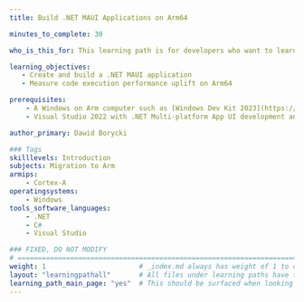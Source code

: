 ```yaml
---
title: Build .NET MAUI Applications on Arm64

minutes_to_complete: 30

who_is_this_for: This learning path is for developers who want to learn how to create cross-platform applications with .NET MAUI and leverage performance improvements on Arm64.

learning_objectives:
   - Create and build a .NET MAUI application
   - Measure code execution performance uplift on Arm64   

prerequisites:
    - A Windows on Arm computer such as [Windows Dev Kit 2023](https://learn.microsoft.com/en-us/windows/arm/dev-kit), Lenovo Thinkpad X13s running Windows 11 or Windows on Arm [virtual machine](/learning-paths/cross-platform/woa_azure/).
    - Visual Studio 2022 with .NET Multi-platform App UI development and Universal Windows Platform development installed.

author_primary: Dawid Borycki

### Tags
skilllevels: Introduction
subjects: Migration to Arm
armips:
    - Cortex-A
operatingsystems:
    - Windows
tools_software_languages:
    - .NET    
    - C#
    - Visual Studio

### FIXED, DO NOT MODIFY
# ================================================================================
weight: 1                       # _index.md always has weight of 1 to order correctly
layout: "learningpathall"       # All files under learning paths have this same wrapper
learning_path_main_page: "yes"  # This should be surfaced when looking for related content. Only set for _index.md of learning path content.
---
```

